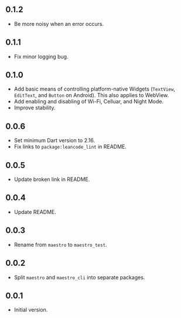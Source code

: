 ## 0.1.2

- Be more noisy when an error occurs.

## 0.1.1

- Fix minor logging bug.

## 0.1.0

- Add basic means of controlling platform-native Widgets (`TextView`,
  `EditText`, and `Button` on Android). This also applies to WebView.
- Add enabling and disabling of Wi-Fi, Celluar, and Night Mode.
- Improve stability.

## 0.0.6

- Set minimum Dart version to 2.16.
- Fix links to `package:leancode_lint` in README.

## 0.0.5

- Update broken link in README.

## 0.0.4

- Update README.

## 0.0.3

- Rename from `maestro` to `maestro_test`.

## 0.0.2

- Split `maestro` and `maestro_cli` into separate packages.

## 0.0.1

- Initial version.

